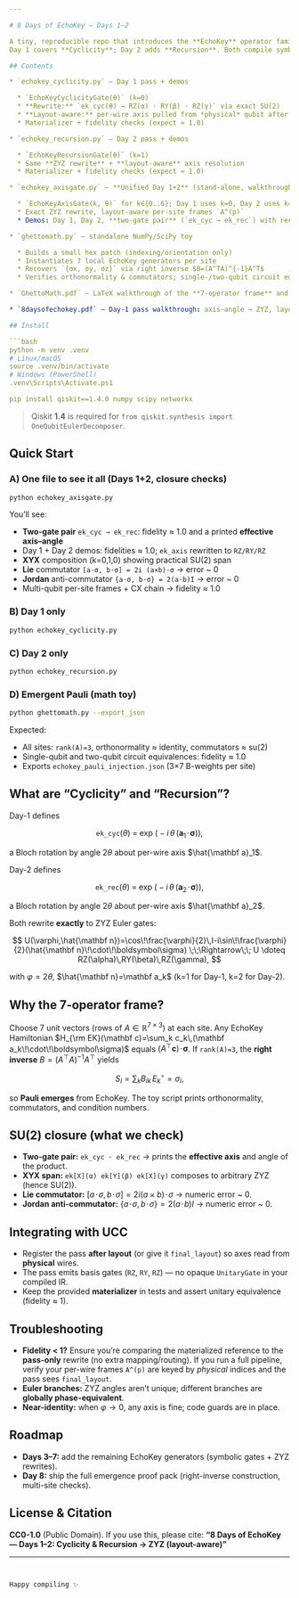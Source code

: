 ```yaml
---

# 8 Days of EchoKey — Days 1–2

A tiny, reproducible repo that introduces the **EchoKey** operator family and a **layout-aware Z–Y–Z rewrite** suitable for the Unitary Compiler Collection (UCC).
Day 1 covers **Cyclicity**; Day 2 adds **Recursion**. Both compile symbolic EchoKey gates to native `RZ/RY/RZ` with exact SU(2) synthesis, and both are verified by unitary-fidelity checks and algebraic identities. A toy “ghetto math” script shows how **Pauli operators emerge** from a 7-operator EchoKey frame.

## Contents

* `echokey_cyclicity.py` — Day 1 pass + demos

  * `EchoKeyCyclicityGate(θ)` (k=0)
  * **Rewrite:** `ek_cyc(θ) → RZ(α) · RY(β) · RZ(γ)` via exact SU(2)
  * **Layout-aware:** per-wire axis pulled from *physical* qubit after placement
  * Materializer + fidelity checks (expect ≈ 1.0)

* `echokey_recursion.py` — Day 2 pass + demos

  * `EchoKeyRecursionGate(θ)` (k=1)
  * Same **ZYZ rewrite** + **layout-aware** axis resolution
  * Materializer + fidelity checks (expect ≈ 1.0)

* `echokey_axisgate.py` — **Unified Day 1+2** (stand-alone, walkthrough in comments)

  * `EchoKeyAxisGate(k, θ)` for k∈{0..6}; Day 1 uses k=0, Day 2 uses k=1
  * Exact ZYZ rewrite, layout-aware per-site frames `A^(p)`
  * Demos: Day 1, Day 2, **two-gate pair** (`ek_cyc → ek_rec`) with recovered axis–angle, **XYX SU(2) span**, **Lie** and **Jordan** checks, multi-qubit per-site frames

* `ghettomath.py` — standalone NumPy/SciPy toy

  * Builds a small hex patch (indexing/orientation only)
  * Instantiates 7 local EchoKey generators per site
  * Recovers `{σx, σy, σz}` via right inverse $B=(A^TA)^{-1}A^T$
  * Verifies orthonormality & commutators; single-/two-qubit circuit equivalence

* `GhettoMath.pdf` — LaTeX walkthrough of the **7-operator frame** and emergence

* `8daysofechokey.pdf` — Day-1 pass walkthrough: axis–angle → ZYZ, layout handling, verification

## Install

```bash
python -m venv .venv
# Linux/macOS
source .venv/bin/activate
# Windows (PowerShell)
.venv\Scripts\Activate.ps1

pip install qiskit==1.4.0 numpy scipy networkx
```

> Qiskit **1.4** is required for `from qiskit.synthesis import OneQubitEulerDecomposer`.

## Quick Start

### A) One file to see it all (Days 1+2, closure checks)

```bash
python echokey_axisgate.py
```

You’ll see:

* **Two-gate pair** `ek_cyc → ek_rec`: fidelity ≈ 1.0 and a printed **effective axis–angle**
* Day 1 + Day 2 demos: fidelities ≈ 1.0; `ek_axis` rewritten to `RZ/RY/RZ`
* **XYX** composition (k=0,1,0) showing practical SU(2) span
* **Lie** commutator `[a·σ, b·σ] = 2i (a×b)·σ` → error \~ 0
* **Jordan** anti-commutator `{a·σ, b·σ} = 2(a·b)I` → error \~ 0
* Multi-qubit per-site frames + CX chain → fidelity ≈ 1.0

### B) Day 1 only

```bash
python echokey_cyclicity.py
```

### C) Day 2 only

```bash
python echokey_recursion.py
```

### D) Emergent Pauli (math toy)

```bash
python ghettomath.py --export_json
```

Expected:

* All sites: `rank(A)=3`, orthonormality ≈ identity, commutators ≈ su(2)
* Single-qubit and two-qubit circuit equivalences: fidelity ≈ 1.0
* Exports `echokey_pauli_injection.json` (3×7 B-weights per site)

## What are “Cyclicity” and “Recursion”?

Day-1 defines

$$
\texttt{ek\_cyc}(\theta)\;=\;\exp\!\big(-i\,\theta\,(\mathbf a_1\!\cdot\!\boldsymbol\sigma)\big),
$$

a Bloch rotation by angle $2\theta$ about per-wire axis $\hat{\mathbf a}_1$.

Day-2 defines

$$
\texttt{ek\_rec}(\theta)\;=\;\exp\!\big(-i\,\theta\,(\mathbf a_2\!\cdot\!\boldsymbol\sigma)\big),
$$

a Bloch rotation by angle $2\theta$ about per-wire axis $\hat{\mathbf a}_2$.

Both rewrite **exactly** to ZYZ Euler gates:

$$
U(\varphi,\hat{\mathbf n})=\cos\!\frac{\varphi}{2}\,I-i\sin\!\frac{\varphi}{2}(\hat{\mathbf n}\!\cdot\!\boldsymbol\sigma)
\;\;\Rightarrow\;\;
U \doteq RZ(\alpha)\,RY(\beta)\,RZ(\gamma),
$$

with $\varphi=2\theta$, $\hat{\mathbf n}=\mathbf a_k$ (k=1 for Day-1, k=2 for Day-2).

## Why the 7-operator frame?

Choose 7 unit vectors (rows of $A\in\mathbb R^{7\times 3}$) at each site. Any EchoKey Hamiltonian
$H_{\rm EK}(\mathbf c)=\sum_k c_k\,(\mathbf a_k\!\cdot\!\boldsymbol\sigma)$
equals $(A^\top\mathbf c)\!\cdot\!\boldsymbol\sigma$.
If `rank(A)=3`, the **right inverse** $B=(A^\top A)^{-1}A^\top$ yields

$$
S_i=\sum_k B_{ik}\,E_k^\circ=\sigma_i,
$$

so **Pauli emerges** from EchoKey. The toy script prints orthonormality, commutators, and condition numbers.

## SU(2) closure (what we check)

* **Two-gate pair:** `ek_cyc · ek_rec` → prints the **effective axis** and angle of the product.
* **XYX span:** `ek[X](α) ek[Y](β) ek[X](γ)` composes to arbitrary ZYZ (hence SU(2)).
* **Lie commutator:** $[a\!\cdot\!\sigma, b\!\cdot\!\sigma]=2i(a\times b)\!\cdot\!\sigma$ → numeric error \~ 0.
* **Jordan anti-commutator:** $\{a\!\cdot\!\sigma, b\!\cdot\!\sigma\}=2(a\!\cdot\!b)I$ → numeric error \~ 0.

## Integrating with UCC

* Register the pass **after layout** (or give it `final_layout`) so axes read from **physical** wires.
* The pass emits basis gates (`RZ`, `RY`, `RZ`) — no opaque `UnitaryGate` in your compiled IR.
* Keep the provided **materializer** in tests and assert unitary equivalence (fidelity ≈ 1).

## Troubleshooting

* **Fidelity < 1?** Ensure you’re comparing the materialized reference to the **pass-only** rewrite (no extra mapping/routing). If you run a full pipeline, verify your per-wire frames `A^(p)` are keyed by *physical* indices and the pass sees `final_layout`.
* **Euler branches:** ZYZ angles aren’t unique; different branches are **globally phase-equivalent**.
* **Near-identity:** when $\varphi\to 0$, any axis is fine; code guards are in place.

## Roadmap

* **Days 3–7:** add the remaining EchoKey generators (symbolic gates + ZYZ rewrites).
* **Day 8:** ship the full emergence proof pack (right-inverse construction, multi-site checks).

## License & Citation

**CC0-1.0** (Public Domain).
If you use this, please cite:
**“8 Days of EchoKey — Days 1–2: Cyclicity & Recursion → ZYZ (layout-aware)”**

---
```


Happy compiling ✨
